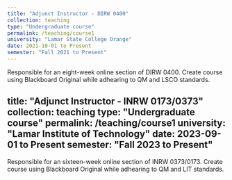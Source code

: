 ```yaml
---
title: "Adjunct Instructor - DIRW 0400"
collection: teaching
type: "Undergraduate course"
permalink: /teaching/course1
university: "Lamar State College Orange"
date: 2021-10-01 to Present
semester: "Fall 2021 to Present"
---
```

Responsible for an eight-week online section of DIRW 0400.
Create course using Blackboard Original while adhearing to QM and LSCO standards.

title: "Adjunct Instructor - INRW 0173/0373"
collection: teaching
type: "Undergraduate course"
permalink: /teaching/course1
university: "Lamar Institute of Technology"
date: 2023-09-01 to Present
semester: "Fall 2023 to Present"
---
Responsible for an sixteen-week online section of INRW 0373/0173.
Create course using Blackboard Original while adhearing to QM and LIT standards.
